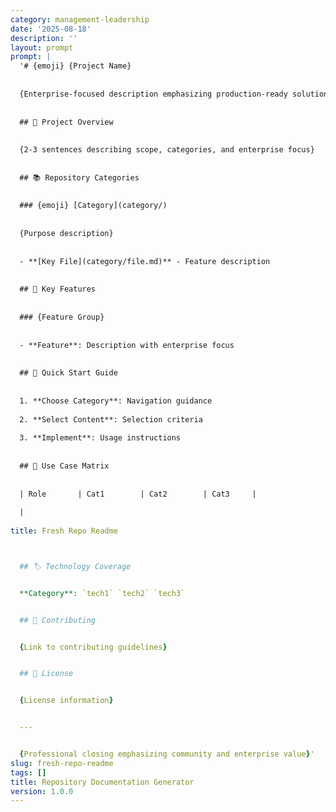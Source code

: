 ```yaml
---
category: management-leadership
date: '2025-08-18'
description: ''
layout: prompt
prompt: |
  '# {emoji} {Project Name}
  
  
  {Enterprise-focused description emphasizing production-ready solutions}
  
  
  ## 🌟 Project Overview
  
  
  {2-3 sentences describing scope, categories, and enterprise focus}
  
  
  ## 📚 Repository Categories
  
  
  ### {emoji} [Category](category/)
  
  
  {Purpose description}
  
  
  - **[Key File](category/file.md)** - Feature description
  
  
  ## 🎯 Key Features
  
  
  ### {Feature Group}
  
  
  - **Feature**: Description with enterprise focus
  
  
  ## 🚀 Quick Start Guide
  
  
  1. **Choose Category**: Navigation guidance
  
  2. **Select Content**: Selection criteria
  
  3. **Implement**: Usage instructions
  
  
  ## 🎯 Use Case Matrix
  
  
  | Role       | Cat1        | Cat2        | Cat3     |
  
  | 
  
title: Fresh Repo Readme



  ## 🏷️ Technology Coverage


  **Category**: `tech1` `tech2` `tech3`


  ## 🤝 Contributing


  {Link to contributing guidelines}


  ## 📄 License


  {License information}


  ---


  {Professional closing emphasizing community and enterprise value}'
slug: fresh-repo-readme
tags: []
title: Repository Documentation Generator
version: 1.0.0
---
```

